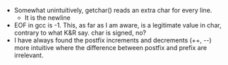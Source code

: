  - Somewhat unintuitively, getchar() reads an extra char for every line.
    - It is the newline
 - EOF in gcc is -1. This, as far as I am aware, is a legitimate value in char,
   contrary to what K&R say. char is signed, no?
 - I have always found the postfix increments and decrements (++, --) more
   intuitive where the difference between postfix and prefix are irrelevant.
